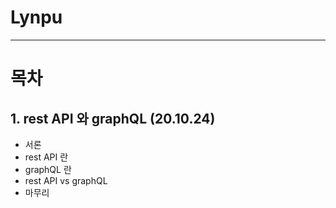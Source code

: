 # Lynpu

***


# 목차

## 1. rest API 와 graphQL (20.10.24)
* 서론
* rest API 란
* graphQL 란
* rest API vs graphQL
* 마무리
